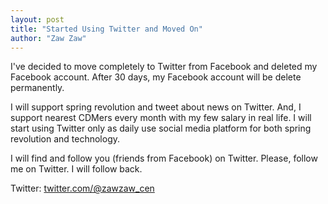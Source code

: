```yaml
---
layout: post
title: "Started Using Twitter and Moved On"
author: "Zaw Zaw"
---
```


I've decided to move completely to Twitter from Facebook and deleted my Facebook account. After 30 days, my Facebook account will be delete permanently.

I will support spring revolution and tweet about news on Twitter. And, I support nearest CDMers every month with my few salary in real life. I will start using Twitter only as daily use social media platform for both spring revolution and technology.

I will find and follow you (friends from Facebook) on Twitter. Please, follow me on Twitter. I will follow back.

Twitter: [twitter.com/@zawzaw_cen](https://twitter.com/zawzaw_cen)
